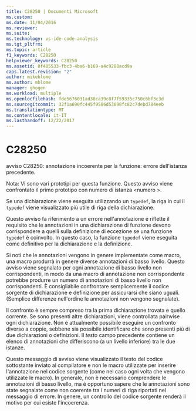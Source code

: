 ```yaml
---
title: C28250 | Documenti Microsoft
ms.custom: 
ms.date: 11/04/2016
ms.reviewer: 
ms.suite: 
ms.technology: vs-ide-code-analysis
ms.tgt_pltfrm: 
ms.topic: article
f1_keywords: C28250
helpviewer_keywords: C28250
ms.assetid: 8f405533-fbc3-4ba6-b169-a4c9288acd9a
caps.latest.revision: "2"
author: mikeblome
ms.author: mblome
manager: ghogen
ms.workload: multiple
ms.openlocfilehash: fde5676031ad38ca39c8f7f59335c750c6bf3c3d
ms.sourcegitcommit: 32f1a690fc445f9586d53698fc82c7debd784eeb
ms.translationtype: MT
ms.contentlocale: it-IT
ms.lasthandoff: 12/22/2017
---
```

# <a name="c28250"></a>C28250
avviso C28250: annotazione incoerente per la funzione: errore dell'istanza precedente.  
  
 Nota: Vi sono vari prototipi per questa funzione. Questo avviso viene confrontato il primo prototipo con numero di istanza \<numero >.  
  
 Se una dichiarazione viene eseguita utilizzando un `typedef`, la riga in cui il `typedef` viene visualizzato più utile di riga della dichiarazione.  
  
 Questo avviso fa riferimento a un errore nell'annotazione e riflette il requisito che le annotazioni in una dichiarazione di funzione devono corrispondere a quelli sulla definizione di eccezione se una funzione `typedef` è coinvolto. In questo caso, la funzione `typedef` viene eseguita come definitivo per la dichiarazione e la definizione.  
  
 Si noti che le annotazioni vengono in genere implementate come macro, una macro produrrà in genere diverse annotazioni di basso livello. Questo avviso viene segnalato per ogni annotazione di basso livello non corrispondenti, in modo da una macro di annotazione non corrispondente potrebbe produrre un numero di annotazioni di basso livello non corrispondenti. È consigliabile confrontare semplicemente il codice sorgente di dichiarazione e definizione per assicurarsi che siano uguali. (Semplice differenze nell'ordine le annotazioni non vengono segnalate).  
  
 Il confronto è sempre compreso tra la prima dichiarazione trovata e quello corrente. Se sono presenti altre dichiarazioni, viene controllata pairwise ogni dichiarazione. Non è attualmente possibile eseguire un confronto diverso a coppie, sebbene sia possibile identificare che sono presenti più di due dichiarazioni o definizioni.  Il *testo* campo precedente contiene un elenco di annotazioni che differiscono (a un livello inferiore) tra le due istanze.  
  
 Questo messaggio di avviso viene visualizzato il testo del codice sottostante inviato al compilatore e non le macro utilizzate per inserire l'annotazione nel codice sorgente (come nel caso ogni volta che vengono utilizzate le macro). In generale, non è necessario comprendere le annotazioni di basso livello, ma è opportuno sapere che le annotazioni sono state segnalate come non coerente tra i numeri di riga riportati nel messaggio di errore. In genere, un controllo del codice sorgente renderà il motivo per cui esiste l'incoerenza.